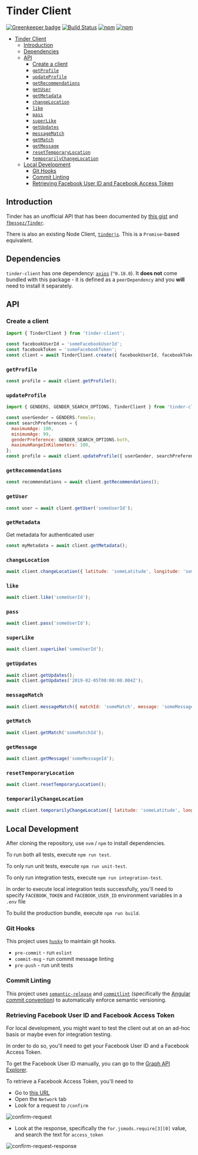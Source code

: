 # Tinder Client

[![Greenkeeper badge](https://badges.greenkeeper.io/jaebradley/tinder-client.svg)](https://greenkeeper.io/)
[![Build Status](https://travis-ci.org/jaebradley/tinder-client.svg?branch=master)](https://travis-ci.org/jaebradley/tinder-client)
[![npm](https://img.shields.io/npm/dt/tinder-client.svg)](https://www.npmjs.com/package/tinder-client)
[![npm](https://img.shields.io/npm/v/tinder-client.svg)](https://www.npmjs.com/package/tinder-client)

- [Tinder Client](#tinder-client)
  - [Introduction](#introduction)
  - [Dependencies](#dependencies)
  - [API](#api)
    - [Create a client](#create-a-client)
    - [`getProfile`](#getprofile)
    - [`updateProfile`](#updateprofile)
    - [`getRecommendations`](#getrecommendations)
    - [`getUser`](#getuser)
    - [`getMetadata`](#getmetadata)
    - [`changeLocation`](#changelocation)
    - [`like`](#like)
    - [`pass`](#pass)
    - [`superLike`](#superlike)
    - [`getUpdates`](#getupdates)
    - [`messageMatch`](#messagematch)
    - [`getMatch`](#getmatch)
    - [`getMessage`](#getmessage)
    - [`resetTemporaryLocation`](#resettemporarylocation)
    - [`temporarilyChangeLocation`](#temporarilychangelocation)
  - [Local Development](#local-development)
    - [Git Hooks](#git-hooks)
    - [Commit Linting](#commit-linting)
    - [Retrieving Facebook User ID and Facebook Access Token](#retrieving-facebook-user-id-and-facebook-access-token)

## Introduction

Tinder has an unofficial API that has been documented by [this gist](https://gist.github.com/rtt/10403467) and [`fbessez/Tinder`](https://github.com/fbessez/Tinder).

There is also an existing Node Client, [`tinderjs`](https://www.npmjs.com/package/tinderjs). This is a `Promise`-based equivalent.

## Dependencies

`tinder-client` has one dependency: [`axios`](https://github.com/axios/axios) (`^0.18.0`). It **does not** come bundled with this package - it is defined as a `peerDependency` and you **will** need to install it separately.

## API

### Create a client

```javascript
import { TinderClient } from 'tinder-client';

const facebookUserId = 'someFacebookUserId';
const facebookToken = 'someFacebookToken';
const client = await TinderClient.create({ facebookUserId, facebookToken });
```

### `getProfile`

```javascript
const profile = await client.getProfile();
```

### `updateProfile`

```javascript
import { GENDERS, GENDER_SEARCH_OPTIONS, TinderClient } from 'tinder-client';

const userGender = GENDERS.female;
const searchPreferences = {
  maximumAge: 100,
  minimumAge: 99,
  genderPreference: GENDER_SEARCH_OPTIONS.both,
  maximumRangeInKilometers: 100,
};
const profile = await client.updateProfile({ userGender, searchPreferences })
```

### `getRecommendations`

```javascript
const recommendations = await client.getRecommendations();
```

### `getUser`

```javascript
const user = await client.getUser('someUserId');
```

### `getMetadata`

Get metadata for authenticated user

```javascript
const myMetadata = await client.getMetadata();
```

### `changeLocation`

```javascript
await client.changeLocation({ latitude: 'someLatitude', longitude: 'someLongitude' });
```

### `like`

```javascript
await client.like('someUserId');
```

### `pass`

```javascript
await client.pass('someUserId');
```

### `superLike`

```javascript
await client.superLike('someUserId');
```

### `getUpdates`

```javascript
await client.getUpdates();
await client.getUpdates('2019-02-05T00:00:00.004Z');
```

### `messageMatch`

```javascript
await client.messageMatch({ matchId: 'someMatch', message: 'someMessage' });
```

### `getMatch`

```javascript
await client.getMatch('someMatchId');
```

### `getMessage`

```javascript
await client.getMessage('someMessageId');
```

### `resetTemporaryLocation`

```javascript
await client.resetTemporaryLocation();
```

### `temporarilyChangeLocation`

```javascript
await client.temporarilyChangeLocation({ latitude: 'someLatitude', longitude: 'someLongitude' });
```

## Local Development

After cloning the repository, use `nvm` / `npm` to install dependencies.

To run both all tests, execute `npm run test`.

To only run unit tests, execute `npm run unit-test`.

To only run integration tests, execute `npm run integration-test`.

In order to execute local integration tests successfully, you'll need to specify `FACEBOOK_TOKEN` and `FACEBOOK_USER_ID` environment variables in a `.env` file

To build the production bundle, execute `npm run build`.

### Git Hooks

This project uses [`husky`](https://github.com/typicode/husky) to maintain git hooks.

- `pre-commit` - run `eslint`
- `commit-msg` - run commit message linting
- `pre-push` - run unit tests

### Commit Linting

This project uses [`semantic-release`](https://github.com/semantic-release/semantic-release) and [`commitlint`](https://github.com/conventional-changelog/commitlint) (specifically the [Angular commit convention](https://gist.github.com/stephenparish/9941e89d80e2bc58a153)) to automatically enforce semantic versioning.

### Retrieving Facebook User ID and Facebook Access Token

For local development, you might want to test the client out at on an ad-hoc basis or maybe even for integration testing.

In order to do so, you'll need to get your Facebook User ID and a Facebook Access Token.

To get the Facebook User ID manually, you can go to the [Graph API Explorer](https://developers.facebook.com/tools/explorer).

To retrieve a Facebook Access Token, you'll need to

- Go to [this URL](https://www.facebook.com/v2.6/dialog/oauth?redirect_uri=fb464891386855067%3A%2F%2Fauthorize%2F&display=touch&state=%7B%22challenge%22%3A%22IUUkEUqIGud332lfu%252BMJhxL4Wlc%253D%22%2C%220_auth_logger_id%22%3A%2230F06532-A1B9-4B10-BB28-B29956C71AB1%22%2C%22com.facebook.sdk_client_state%22%3Atrue%2C%223_method%22%3A%22sfvc_auth%22%7D&scope=user_birthday%2Cuser_photos%2Cuser_education_history%2Cemail%2Cuser_relationship_details%2Cuser_friends%2Cuser_work_history%2Cuser_likes&response_type=token%2Csigned_request&default_audience=friends&return_scopes=true&auth_type=rerequest&client_id=464891386855067&ret=login&sdk=ios&logger_id=30F06532-A1B9-4B10-BB28-B29956C71AB1&ext=1470840777&hash=AeZqkIcf-NEW6vBd)
- Open the `Network` tab
- Look for a request to `/confirm`

![confirm-request](https://user-images.githubusercontent.com/8136030/52327616-93f08e00-29a1-11e9-8438-3174ad663f17.png)

- Look at the response, specifically the `for.jsmods.require[3][0]` value, and search the text for `access_token`

![confirm-request-response](https://user-images.githubusercontent.com/8136030/52327797-2e50d180-29a2-11e9-90b3-d801816290b9.png)
